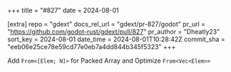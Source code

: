 +++
title = "#827"
date = 2024-08-01

[extra]
repo = "gdext"
docs_rel_url = "gdext/pr-827/godot"
pr_url = "https://github.com/godot-rust/gdext/pull/827"
pr_author = "Dheatly23"
sort_key = 2024-08-01
date_time = 2024-08-01T10:28:42Z
commit_sha = "eeb06e25ce78e59cd77e0eb7a4dd844b345f5323"
+++

Add `From<[Elem; N]>` for Packed Array and Optimize `From<Vec<Elem>>`
